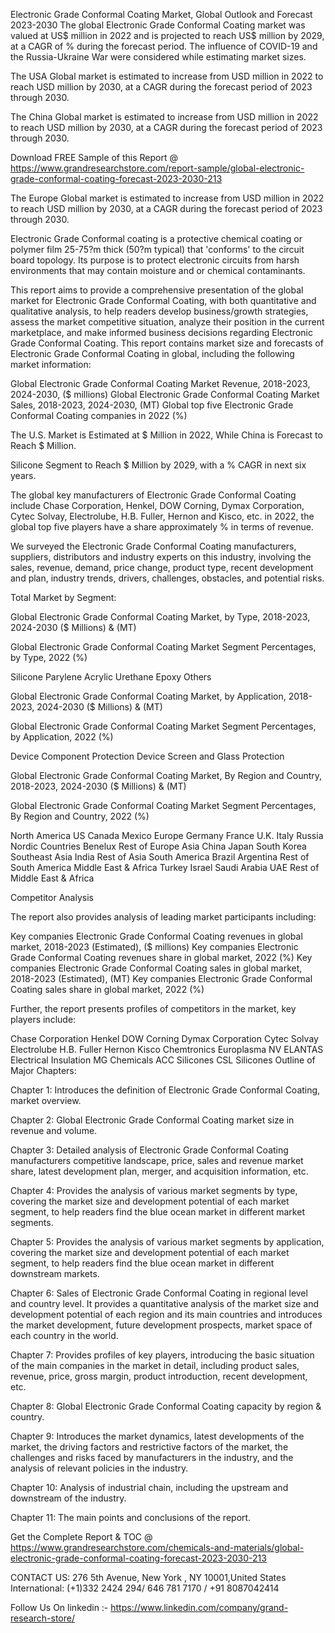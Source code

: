 Electronic Grade Conformal Coating Market, Global Outlook and Forecast 2023-2030
The global Electronic Grade Conformal Coating market was valued at US$ million in 2022 and is projected to reach US$ million by 2029, at a CAGR of % during the forecast period. The influence of COVID-19 and the Russia-Ukraine War were considered while estimating market sizes.

The USA Global market is estimated to increase from USD million in 2022 to reach USD million by 2030, at a CAGR during the forecast period of 2023 through 2030.

The China Global market is estimated to increase from USD million in 2022 to reach USD million by 2030, at a CAGR during the forecast period of 2023 through 2030.

Download FREE Sample of this Report @ https://www.grandresearchstore.com/report-sample/global-electronic-grade-conformal-coating-forecast-2023-2030-213

The Europe Global market is estimated to increase from USD million in 2022 to reach USD million by 2030, at a CAGR during the forecast period of 2023 through 2030.

Electronic Grade Conformal coating is a protective chemical coating or polymer film 25-75?m thick (50?m typical) that 'conforms' to the circuit board topology. Its purpose is to protect electronic circuits from harsh environments that may contain moisture and or chemical contaminants.

This report aims to provide a comprehensive presentation of the global market for Electronic Grade Conformal Coating, with both quantitative and qualitative analysis, to help readers develop business/growth strategies, assess the market competitive situation, analyze their position in the current marketplace, and make informed business decisions regarding Electronic Grade Conformal Coating. This report contains market size and forecasts of Electronic Grade Conformal Coating in global, including the following market information:

Global Electronic Grade Conformal Coating Market Revenue, 2018-2023, 2024-2030, ($ millions)
Global Electronic Grade Conformal Coating Market Sales, 2018-2023, 2024-2030, (MT)
Global top five Electronic Grade Conformal Coating companies in 2022 (%)

The U.S. Market is Estimated at $ Million in 2022, While China is Forecast to Reach $ Million.

Silicone Segment to Reach $ Million by 2029, with a % CAGR in next six years.

The global key manufacturers of Electronic Grade Conformal Coating include Chase Corporation, Henkel, DOW Corning, Dymax Corporation, Cytec Solvay, Electrolube, H.B. Fuller, Hernon and Kisco, etc. in 2022, the global top five players have a share approximately % in terms of revenue.

We surveyed the Electronic Grade Conformal Coating manufacturers, suppliers, distributors and industry experts on this industry, involving the sales, revenue, demand, price change, product type, recent development and plan, industry trends, drivers, challenges, obstacles, and potential risks.

Total Market by Segment:

Global Electronic Grade Conformal Coating Market, by Type, 2018-2023, 2024-2030 ($ Millions) & (MT)

Global Electronic Grade Conformal Coating Market Segment Percentages, by Type, 2022 (%)

Silicone
Parylene
Acrylic
Urethane
Epoxy
Others

Global Electronic Grade Conformal Coating Market, by Application, 2018-2023, 2024-2030 ($ Millions) & (MT)

Global Electronic Grade Conformal Coating Market Segment Percentages, by Application, 2022 (%)

Device Component Protection
Device Screen and Glass Protection

Global Electronic Grade Conformal Coating Market, By Region and Country, 2018-2023, 2024-2030 ($ Millions) & (MT)

Global Electronic Grade Conformal Coating Market Segment Percentages, By Region and Country, 2022 (%)

North America
US
Canada
Mexico
Europe
Germany
France
U.K.
Italy
Russia
Nordic Countries
Benelux
Rest of Europe
Asia
China
Japan
South Korea
Southeast Asia
India
Rest of Asia
South America
Brazil
Argentina
Rest of South America
Middle East & Africa
Turkey
Israel
Saudi Arabia
UAE
Rest of Middle East & Africa

Competitor Analysis

The report also provides analysis of leading market participants including:

Key companies Electronic Grade Conformal Coating revenues in global market, 2018-2023 (Estimated), ($ millions)
Key companies Electronic Grade Conformal Coating revenues share in global market, 2022 (%)
Key companies Electronic Grade Conformal Coating sales in global market, 2018-2023 (Estimated), (MT)
Key companies Electronic Grade Conformal Coating sales share in global market, 2022 (%)

Further, the report presents profiles of competitors in the market, key players include:

Chase Corporation
Henkel
DOW Corning
Dymax Corporation
Cytec Solvay
Electrolube
H.B. Fuller
Hernon
Kisco
Chemtronics
Europlasma NV
ELANTAS Electrical Insulation
MG Chemicals
ACC Silicones
CSL Silicones
Outline of Major Chapters:

Chapter 1: Introduces the definition of Electronic Grade Conformal Coating, market overview.

Chapter 2: Global Electronic Grade Conformal Coating market size in revenue and volume.

Chapter 3: Detailed analysis of Electronic Grade Conformal Coating manufacturers competitive landscape, price, sales and revenue market share, latest development plan, merger, and acquisition information, etc.

Chapter 4: Provides the analysis of various market segments by type, covering the market size and development potential of each market segment, to help readers find the blue ocean market in different market segments.

Chapter 5: Provides the analysis of various market segments by application, covering the market size and development potential of each market segment, to help readers find the blue ocean market in different downstream markets.

Chapter 6: Sales of Electronic Grade Conformal Coating in regional level and country level. It provides a quantitative analysis of the market size and development potential of each region and its main countries and introduces the market development, future development prospects, market space of each country in the world.

Chapter 7: Provides profiles of key players, introducing the basic situation of the main companies in the market in detail, including product sales, revenue, price, gross margin, product introduction, recent development, etc.

Chapter 8: Global Electronic Grade Conformal Coating capacity by region & country.

Chapter 9: Introduces the market dynamics, latest developments of the market, the driving factors and restrictive factors of the market, the challenges and risks faced by manufacturers in the industry, and the analysis of relevant policies in the industry.

Chapter 10: Analysis of industrial chain, including the upstream and downstream of the industry.

Chapter 11: The main points and conclusions of the report.

Get the Complete Report & TOC @ https://www.grandresearchstore.com/chemicals-and-materials/global-electronic-grade-conformal-coating-forecast-2023-2030-213

CONTACT US:
276 5th Avenue, New York , NY 10001,United States
International: (+1)332 2424 294/ 646 781 7170 / +91 8087042414

Follow Us On linkedin :- https://www.linkedin.com/company/grand-research-store/
